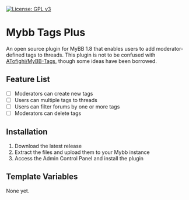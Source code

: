 [![License: GPL v3](https://img.shields.io/badge/License-GPLv3-blue.svg)](https://www.gnu.org/licenses/gpl-3.0)

# Mybb Tags Plus

An open source plugin for MyBB 1.8 that enables users to add moderator-defined tags to threads. This plugin is not to be confused with [ATofighi/MyBB-Tags](https://github.com/ATofighi/MyBB-Tags), though some ideas have been borrowed.

## Feature List

- [ ] Moderators can create new tags
- [ ] Users can multiple tags to threads
- [ ] Users can filter forums by one or more tags
- [ ] Moderators can delete tags

## Installation

1. Download the latest release
2. Extract the files and upload them to your Mybb instance
3. Access the Admin Control Panel and install the plugin

## Template Variables

None yet.
